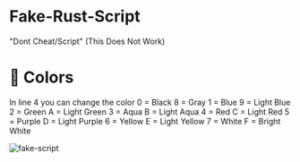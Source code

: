 # Fake-Rust-Script
"Dont Cheat/Script" (This Does Not Work)
# 🎨 Colors
In line 4 you can change the color
0 = Black       8 = Gray
1 = Blue        9 = Light Blue
2 = Green       A = Light Green
3 = Aqua        B = Light Aqua
4 = Red         C = Light Red
5 = Purple      D = Light Purple
6 = Yellow      E = Light Yellow
7 = White       F = Bright White

![fake-script](https://user-images.githubusercontent.com/105135706/167278716-4a7f3c55-6a5f-488e-8e0d-c021550dc606.png)
